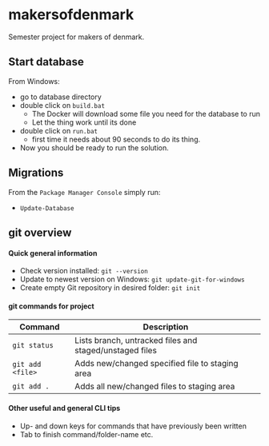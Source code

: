 # makersofdenmark
Semester project for makers of denmark. 

## Start database
From Windows:
- go to database directory
- double click on `build.bat`
  * The Docker will download some file you need for the database to run
  * Let the thing work until its done
- double click on `run.bat`
  * first time it needs about 90 seconds to do its thing.
- Now you should be ready to run the solution.

## Migrations
From the `Package Manager Console` simply run:
- `Update-Database`

## git overview
#### Quick general information

- Check version installed: `git --version`
- Update to newest version on Windows: `git update-git-for-windows`
- Create empty Git repository in desired folder: `git init`

#### git commands for project
Command | Description
------- | -----------
`git status` | Lists branch, untracked files and staged/unstaged files
`git add <file>` | Adds new/changed specified file to staging area
`git add .` | Adds all new/changed files to staging area

#### Other useful and general CLI tips
- Up- and down keys for commands that have previously been written
- Tab to finish command/folder-name etc.
